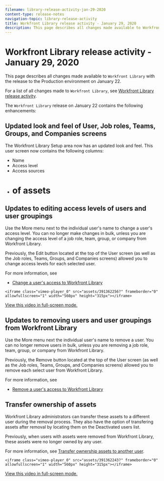```yaml
---
filename: library-release-activity-jan-29-2020
content-type: release-notes
navigation-topic: library-release-activity
title: Workfront Library release activity - January 29, 2020
description: This page describes all changes made available to Workfront Library with the release to the Production environment on January 22.
---
```


# Workfront Library release activity - January 29, 2020

This page describes all changes made available to `Workfront Library` with the release to the Production environment on January 22.

For a list of all changes made to `Workfront Library`, see [Workfront Library release activity](../../../product-announcements/product-releases/library-release-activity/workfront-library-release-activity.md).

The `Workfront Library` release on January 22 contains the following enhancements:

## Updated look and feel of User, Job roles, Teams, Groups, and Companies screens

The Workfront Library Setup area now has an updated look and feel. This user screen now contains the following columns:

* Name
* Access level
* Access sources
* # of assets

## Updates to editing access levels of users and user groupings

Use the More menu next to the individual user's name to change a user's access level. You can no longer make changes in bulk, unless you are changing the access level of a job role, team, group, or company from Workfront Library.

Previously, the Edit button located at the top of the User screen (as well as the Job roles, Teams, Groups, and Companies screens) allowed you to change access levels for each selected user.

For more information, see

* [Change a user's access to Workfront Library](../../../workfront-library/administration-and-setup/user-access/change-user-access.md)

`<iframe class="vimeo-player_0" src="assets/391362256?" frameborder="0" allowfullscreen="1" width="560px" height="315px"></iframe>`

[View this video in full-screen mode.](https://vimeo.com/391362256/8c89677e28)

## Updates to removing users and user groupings from Workfront Library

Use the More menu next the individual user's name to remove a user. You can no longer remove users in bulk, unless you are removing a job role, team, group, or company from Workfront Library.

Previously, the Remove button located at the top of the User screen (as well as the Job roles, Teams, Groups, and Companies screens) allowed you to remove each select user from Workfront Library.

For more information, see

* [Remove a user's access to Workfront Library](../../../workfront-library/administration-and-setup/user-access/remove-a-users-access-library.md)

## Transfer ownership of assets

Workfront Library administrators can transfer these assets to a different user during the removal process. They also have the option of transfering assets after removal by locating them on the Deactivated users list.

Previously, when users with assets were removed from Workfront Library, these assets were no longer owned by any user.

For more information, see [Transfer ownership assets to another user](../../../workfront-library/administration-and-setup/manage-assets/transfer-ownership-to-others.md).

`<iframe class="vimeo-player_0" src="assets/391362243?" frameborder="0" allowfullscreen="1" width="560px" height="315px"></iframe>`

[View this video in full-screen mode.](https://vimeo.com/391362243/6581c1ef43) 
